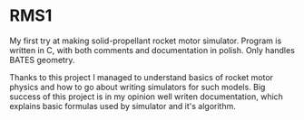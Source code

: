 # RMS1
My first try at making solid-propellant rocket motor simulator. Program is written in C, with both comments and documentation in polish. Only handles BATES geometry. 

Thanks to this project I managed to understand basics of rocket motor physics and how to go about writing simulators for such models. Big success of this project is in my opinion well writen documentation, which explains basic formulas used by simulator and it's algorithm.